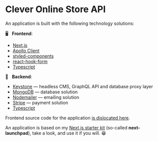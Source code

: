 # Clever Online Store API

An application is built with the following technology solutions:

🖥 &nbsp; **Frontend**:

-   [Next.js](https://nextjs.org/)
-   [Apollo Client](https://www.apollographql.com/docs/react/)
-   [styled-components](https://styled-components.com/)
-   [react-hook-form](https://react-hook-form.com/)
-   [Typescript](https://www.typescriptlang.org/)

📡 &nbsp; **Backend**:

-   [Keystone](https://next.keystonejs.com/) — headless CMS, GraphQL API and database proxy layer
-   [MongoDB](https://www.mongodb.com/) — database solution
-   [Nodemailer](https://nodemailer.com/about/) — emailing solution
-   [Stripe](https://stripe.com/) — payment solution
-   [Typescript](https://www.typescriptlang.org/)

Frontend source code for the application [is dislocated here](https://github.com/dvakatsiienko/clever-online-store-ui).

An application is based on my [Next.js starter kit](https://github.com/dvakatsiienko/next-launchpad) (so-called **next-launchpad**), take a look, and use it if you will. 😁
